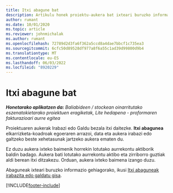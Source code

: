 ```yaml
---
title: Itxi abagune bat
description: Artikulu honek proiektu-aukera bat ixteari buruzko informazioa eskaintzen du.
author: rumant
ms.date: 10/01/2020
ms.topic: article
ms.reviewer: johnmichalak
ms.author: rumant
ms.openlocfilehash: 72789d2d3fa6f362a5ccd8a4dae7bbcf1c735ea3
ms.sourcegitcommit: 6cfc50d89528df977a8f6a55c1ad39d99800d9b4
ms.translationtype: MT
ms.contentlocale: eu-ES
ms.lasthandoff: 06/03/2022
ms.locfileid: "8920229"
---
```

# <a name="close-an-opportunity"></a>Itxi abagune bat

_**Honetarako aplikatzen da:** Baliabideen / stockean oinarritutako eszenatokietarako proiektuen eragiketak, Lite hedapena - proformaren fakturazioari aurre egitea_

Proiektuaren aukerak Irabazi edo Galdu bezala itxi daitezke. **Itxi abagunea** elkarrizketa-koadroak egoeraren arrazoi, data eta aukera irabazi edo galtzeko beste xehetasunak jartzeko aukera ematen du.

Ez duzu aukera ixteko baimenik horrekin lotutako aurrekontu aktiborik baldin badago. Aukera bati lotutako aurrekontu aktibo eta zirriborro guztiak aldi berean itxi ditzakezu. Orduan, aukera ixteko baimena izango duzu.

Abaguneak ixteari buruzko informazio gehiagorako, ikusi [Itxi abaguneak irabazita edo galdatu gisa](/dynamics365/sales-enterprise/close-opportunity-won-lost-sales).


[!INCLUDE[footer-include](../includes/footer-banner.md)]